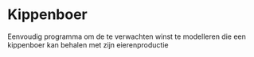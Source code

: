 # Kippenboer
Eenvoudig programma om de te verwachten winst te modelleren die een kippenboer kan behalen met zijn eierenproductie
